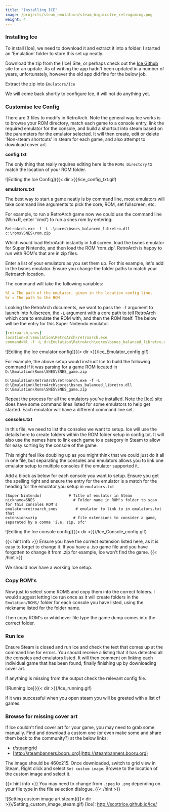 ```yaml
---
title: "Installing ICE"
image: /projects/steam_emulation/steam_bigpicutre_retrogaming.png
weight: 4
---
```


### Installing Ice

To install [Ice], we need to download it and extract it into a folder. I started an 'Emulation' folder to store this set up neatly.

Download the zip from the [Ice] Site, or perhaps check out the [Ice Github] site for an update. As of writing the app hadn't been updated in a number of years, unfortunately, however the old app did fine for the below job.

Extract the zip into `Emulators/Ice`

We will come back shortly to configure Ice, it will not do anything yet.

### Customise Ice Config

There are 3 files to modify in RetroArch. Note the general way Ice works is to browse your ROM directory, match each game to a console entry, link the required emulator for the console, and build a shortcut into steam based on the parameters for the emulator selected. It will then create, edit or delete 'Non-steam shortcuts' in steam for each game, and also attempt to download cover art.

**config.txt**

The only thing that really requires editing here is the `ROMs Directory` to match the location of your ROM folder.

![Editing the Ice Config]({{< dir >}}/ice_config_txt.gif)

**emulators.txt**

The best way to start a game neatly is by command line, most emulators will take command line arguments to pick the core, ROM, set fullscreen, etc.

For example, to run a RetroArch game now we could use the command line (Win+R, enter 'cmd') to run a snes rom by entering:

`RetroArch.exe -f -L .\cores\bsnes_balanced_libretro.dll c:\roms\SNES\rom.zip`

Which would load RetroArch instantly in full screen, load the bsnes emulator for Super Nintendo, and then load the ROM 'rom.zip'. RetroArch is happy to run with ROM's that are in zip files.

Enter a list of your emulators as you set them up. For this example, let's add in the bsnes emulator.
Ensure you change the folder paths to match your Retroarch location.

The command will take the following variables:

```yaml
%l = The path of the emulator, given in the location config line.
%r = The path to the ROM
```

Looking the RetroArch documents, we want to pass the `-f` argument to launch into fullscreen, the `-L` argument with a core path to tell RetroArch which core to emulate the ROM with, and then the ROM itself. The below will be the entry for this Super Nintendo emulator.

```yaml
[retroarch_snes]                                                                # name of this emulator setup
location=D:\Emulation\RetroArch\retroarch.exe                                    # Emulator executable location
command=%l -f -L d:\Emulation\RetroArch\cores\bsnes_balanced_libretro.dll %r    # Command line to build for steam shortcut
```

![Editing the Ice emulator config]({{< dir >}}/Ice_Emulator_config.gif)

For example, the above setup would instruct Ice to build the following command if it was parsing for a game ROM located in `D:\Emulation\Roms\SNES\SNES_game.zip`

`D:\Emulation\RetroArch\retroarch.exe -f -L d:\Emulation\RetroArch\cores\bsnes_balanced_libretro.dll D:\Emulation\Roms\SNES\SNES_game.zip`

Repeat the process for all the emulators you've installed. Note the [Ice] site does have some command lines listed for some emulators to help get started. Each emulator will have a different command line set.

**consoles.txt**

In this file, we need to list the consoles we want to setup. Ice will use the details here to create folders within the ROM folder setup in config.txt. It will also use the names here to link each game to a category in Steam to allow for easy sorting by the console of the game.

This might feel like doubling up as you might think that we could just do it all in one file, but separating the consoles and emulators allows you to link one emulator setup to multiple consoles if the emulator supported it.

Add a block as below for each console you want to setup. Ensure you get the spelling right and ensure the entry for the emulator is a match for the heading for the emulator you setup in `emulators.txt`

```
[Super Nintendo]            # Title of emulator in Steam
nickname=SNES                 # Folder name in ROM's folder to scan for this consoles ROM's
emulator=retroarch_snes        # emulator to link to in emulators.txt that
extensions=zip                # file extensions to consider a game, separated by a comma 'i.e. zip, sfc'
```

![Editing the Ice console config]({{< dir >}}//Ice_Console_config.gif)

{{< hint info >}}
Ensure you have the correct extension listed here, as it is easy to forget to change it. If you have a .iso game file and you have forgotten to change it from .zip for example, Ice won't find the game.
{{< /hint >}}

We should now have a working Ice setup.

### Copy ROM's

Now just to select some ROMS and copy them into the correct folders. I would suggest letting Ice run once as it will create folders in the `Emulation/ROMS/` folder for each console you have listed, using the nickname listed for the folder name.

Then copy ROM's or whichever file type the game dump comes into the correct folder.

### Run Ice

Ensure Steam is closed and run Ice and check the text that comes up at the command line for errors. You should receive a listing that it has detected all the consoles and emulators listed. It will then comment on linking each individual game that has been found, finally finishing up by downloading cover art.

If anything is missing from the output check the relevant config file.

![Running Ice]({{< dir >}}/Ice_running.gif)

If it was successful when you open steam you will be greeted with a list of games.

### Browse for missing cover art

If Ice couldn't find cover art for your game, you may need to grab some manually. Find and download a custom one (or even make some and share them back to the community?) at the below links:

- [r/steamgrid](reddit.com/r/steamgrid)
- [http://steambanners.booru.org](http://steambanners.booru.org)

The image should be 460x215. Once downloaded, switch to grid view in Steam, Right click and select `Set custom image`. Browse to the location of the custom image and select it.

{{< hint info >}}
You may need to change from `.jpeg` to `.png` depending on your file type in the file selection dialogue.
{{< /hint >}}

![Setting custom image art steam]({{< dir >}}/Setting_custom_image_steam.gif)
[Ice]: http://scottrice.github.io/Ice/

[Ice Github]: https://github.com/scottrice/Ice
